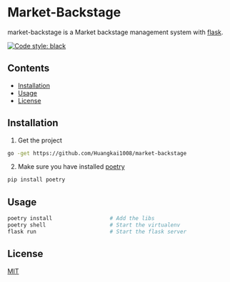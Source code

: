 # Market-Backstage

market-backstage is a Market backstage management system with [flask](https://flask.palletsprojects.com/).

[![Code style: black](https://img.shields.io/badge/code%20style-black-000000.svg)](https://github.com/psf/black)


## Contents

- [Installation](#installation)
- [Usage](#Usage)
- [License](#License)

## Installation
1. Get the project
```bash
go -get https://github.com/Huangkai1008/market-backstage
```

2. Make sure you have installed [poetry](https://github.com/sdispater/poetry)
```bash
pip install poetry
```

## Usage

```bash
poetry install                  # Add the libs
poetry shell                    # Start the virtualenv
flask run                       # Start the flask server
```

## License
[MIT](https://www.mit-license.org/)
